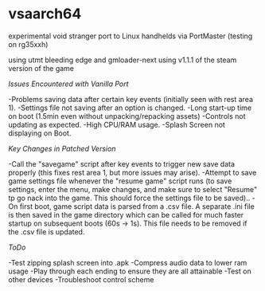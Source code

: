 # vsaarch64
experimental void stranger port to Linux handhelds via PortMaster (testing on rg35xxh)

using utmt bleeding edge and gmloader-next
using v1.1.1 of the steam version of the game

*Issues Encountered with Vanilla Port*

-Problems saving data after certain key events (initially seen with rest area 1).
-Settings file not saving after an option is changed. 
-Long start-up time on boot (1.5min even without unpacking/repacking assets)
-Controls not updating as expected. 
-High CPU/RAM usage. 
-Splash Screen not displaying on Boot. 

*Key Changes in Patched Version*

-Call the "savegame" script after key events to trigger new save data properly (this fixes rest area 1, but more issues may arise). 
-Attempt to save game settings file whenever the "resume game" script runs (to save settings, enter the menu, make changes, and make sure to select "Resume" tp go nack into the game. This should force the settings file to be saved)..
-On first boot, game script data is parsed from a .csv file. A separate .ini file is then saved in the game directory which can be called for much faster startup on subsequent boots (60s -> 1s). This file needs to be removed if the .csv file is updated. 

*ToDo*

-Test zipping splash screen into .apk
-Compress audio data to lower ram usage
-Play through each ending to ensure they are all attainable
-Test on other devices
-Troubleshoot control scheme